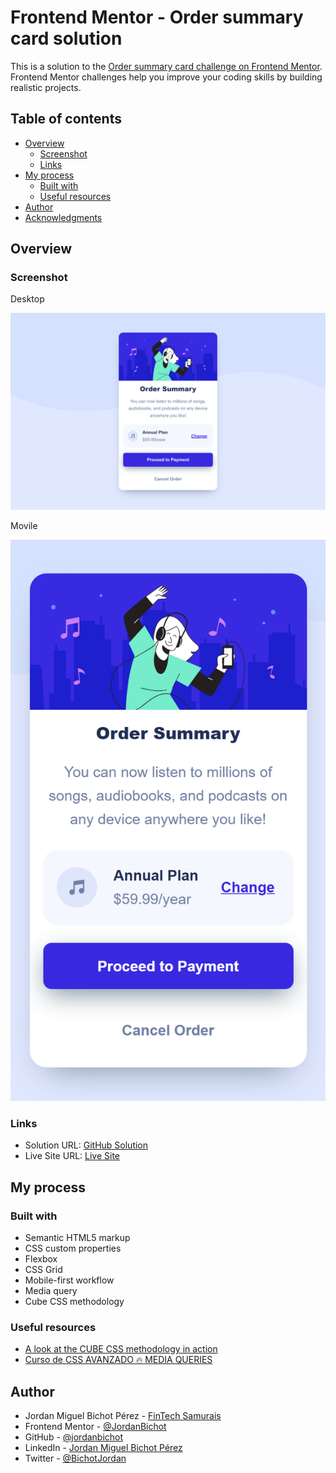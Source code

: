 # Frontend Mentor - Order summary card solution

This is a solution to the [Order summary card challenge on Frontend Mentor](https://www.frontendmentor.io/challenges/order-summary-component-QlPmajDUj). Frontend Mentor challenges help you improve your coding skills by building realistic projects.

## Table of contents

- [Overview](#overview)
  - [Screenshot](#screenshot)
  - [Links](#links)
- [My process](#my-process)
  - [Built with](#built-with)
  - [Useful resources](#useful-resources)
- [Author](#author)
- [Acknowledgments](#acknowledgments)

## Overview

### Screenshot

Desktop

![](./screenshots/desktop-image.png)

Movile

![](./screenshots/movile-image.png)

### Links

- Solution URL: [GitHub Solution](https://github.com/jordanbichot/order-summary-component-main.git)
- Live Site URL: [Live Site](https://fem-order-summary-component-jordan.netlify.app/)

## My process

### Built with

- Semantic HTML5 markup
- CSS custom properties
- Flexbox
- CSS Grid
- Mobile-first workflow
- Media query
- Cube CSS methodology

### Useful resources

- [A look at the CUBE CSS methodology in action](https://www.youtube.com/watch?v=NanhQvnvbR8&t=8s)
- [Curso de CSS AVANZADO 🔥 MEDIA QUERIES](https://www.youtube.com/watch?v=2BtdGYS5fQ4&t=7s)

## Author

- Jordan Miguel Bichot Pérez - [FinTech Samurais](https://fintechsamurais.com/)
- Frontend Mentor - [@JordanBichot](https://www.frontendmentor.io/profile/JordanBichot)
- GitHub - [@jordanbichot](https://github.com/jordanbichot)
- LinkedIn - [Jordan Miguel Bichot Pérez](https://www.linkedin.com/in/jordan-miguel-bichot-p%C3%A9rez-613172225)
- Twitter - [@BichotJordan](https://twitter.com/BichotJordan?t=lu5q3WUeYHh3oWaySHXjIg&s=09)
